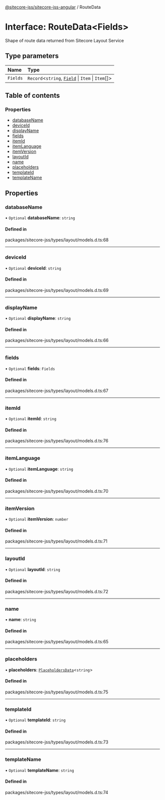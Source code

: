 [@sitecore-jss/sitecore-jss-angular](../README.md) / RouteData

# Interface: RouteData\<Fields\>

Shape of route data returned from Sitecore Layout Service

## Type parameters

| Name | Type |
| :------ | :------ |
| `Fields` | `Record`\<`string`, [`Field`](Field.md) \| `Item` \| `Item`[]\> |

## Table of contents

### Properties

- [databaseName](RouteData.md#databasename)
- [deviceId](RouteData.md#deviceid)
- [displayName](RouteData.md#displayname)
- [fields](RouteData.md#fields)
- [itemId](RouteData.md#itemid)
- [itemLanguage](RouteData.md#itemlanguage)
- [itemVersion](RouteData.md#itemversion)
- [layoutId](RouteData.md#layoutid)
- [name](RouteData.md#name)
- [placeholders](RouteData.md#placeholders)
- [templateId](RouteData.md#templateid)
- [templateName](RouteData.md#templatename)

## Properties

### databaseName

• `Optional` **databaseName**: `string`

#### Defined in

packages/sitecore-jss/types/layout/models.d.ts:68

___

### deviceId

• `Optional` **deviceId**: `string`

#### Defined in

packages/sitecore-jss/types/layout/models.d.ts:69

___

### displayName

• `Optional` **displayName**: `string`

#### Defined in

packages/sitecore-jss/types/layout/models.d.ts:66

___

### fields

• `Optional` **fields**: `Fields`

#### Defined in

packages/sitecore-jss/types/layout/models.d.ts:67

___

### itemId

• `Optional` **itemId**: `string`

#### Defined in

packages/sitecore-jss/types/layout/models.d.ts:76

___

### itemLanguage

• `Optional` **itemLanguage**: `string`

#### Defined in

packages/sitecore-jss/types/layout/models.d.ts:70

___

### itemVersion

• `Optional` **itemVersion**: `number`

#### Defined in

packages/sitecore-jss/types/layout/models.d.ts:71

___

### layoutId

• `Optional` **layoutId**: `string`

#### Defined in

packages/sitecore-jss/types/layout/models.d.ts:72

___

### name

• **name**: `string`

#### Defined in

packages/sitecore-jss/types/layout/models.d.ts:65

___

### placeholders

• **placeholders**: [`PlaceholdersData`](../README.md#placeholdersdata)\<`string`\>

#### Defined in

packages/sitecore-jss/types/layout/models.d.ts:75

___

### templateId

• `Optional` **templateId**: `string`

#### Defined in

packages/sitecore-jss/types/layout/models.d.ts:73

___

### templateName

• `Optional` **templateName**: `string`

#### Defined in

packages/sitecore-jss/types/layout/models.d.ts:74
